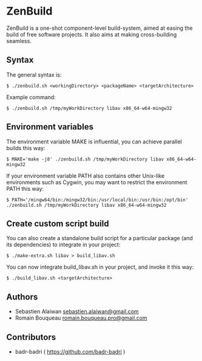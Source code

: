 # ZenBuild

ZenBuild is a one-shot component-level build-system, aimed at easing the build of free software projects.
It also aims at making cross-building seamless.

Syntax
------

The general syntax is:
```
$ ./zenbuild.sh <workingDirectory> <packageName> <targetArchitecture>
```

Example command:
```
$ ./zenbuild.sh /tmp/myWorkDirectory libav x86_64-w64-mingw32
```

Environment variables
---------------------

The environment variable MAKE is influential, you can achieve parallel builds this way:
```
$ MAKE='make -j8' ./zenbuild.sh /tmp/myWorkDirectory libav x86_64-w64-mingw32
```

If your environment variable PATH also contains other Unix-like environments such as Cygwin, you may want to restrict the environment PATH this way:
```
$ PATH='/mingw64/bin:/mingw32/bin:/usr/local/bin:/usr/bin:/opt/bin' ./zenbuild.sh /tmp/myWorkDirectory libav x86_64-w64-mingw32
```

Create custom script build
--------------------------

You can also create a standalone build script for a particular package (and
its dependencies) to integrate in your project:
```
$ ./make-extra.sh libav > build_libav.sh
```

You can now integrate build_libav.sh in your project, and invoke it this way:
```
$ ./build_libav.sh <targetArchitecture>
```

Authors
-------

- Sebastien Alaiwan <sebastien.alaiwan@gmail.com>
- Romain Bouqueau <romain.bouqueau.pro@gmail.com>

Contributors
------------

- badr-badri ( https://github.com/badr-badri )

